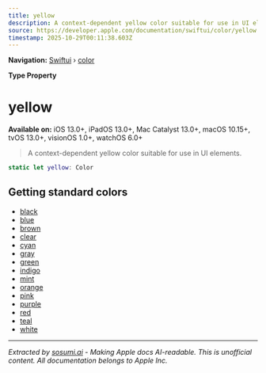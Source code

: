 ```yaml
---
title: yellow
description: A context-dependent yellow color suitable for use in UI elements.
source: https://developer.apple.com/documentation/swiftui/color/yellow
timestamp: 2025-10-29T00:11:38.603Z
---
```


**Navigation:** [Swiftui](/documentation/swiftui) › [color](/documentation/swiftui/color)

**Type Property**

# yellow

**Available on:** iOS 13.0+, iPadOS 13.0+, Mac Catalyst 13.0+, macOS 10.15+, tvOS 13.0+, visionOS 1.0+, watchOS 6.0+

> A context-dependent yellow color suitable for use in UI elements.

```swift
static let yellow: Color
```

## Getting standard colors

- [black](/documentation/swiftui/color/black)
- [blue](/documentation/swiftui/color/blue)
- [brown](/documentation/swiftui/color/brown)
- [clear](/documentation/swiftui/color/clear)
- [cyan](/documentation/swiftui/color/cyan)
- [gray](/documentation/swiftui/color/gray)
- [green](/documentation/swiftui/color/green)
- [indigo](/documentation/swiftui/color/indigo)
- [mint](/documentation/swiftui/color/mint)
- [orange](/documentation/swiftui/color/orange)
- [pink](/documentation/swiftui/color/pink)
- [purple](/documentation/swiftui/color/purple)
- [red](/documentation/swiftui/color/red)
- [teal](/documentation/swiftui/color/teal)
- [white](/documentation/swiftui/color/white)

---

*Extracted by [sosumi.ai](https://sosumi.ai) - Making Apple docs AI-readable.*
*This is unofficial content. All documentation belongs to Apple Inc.*
